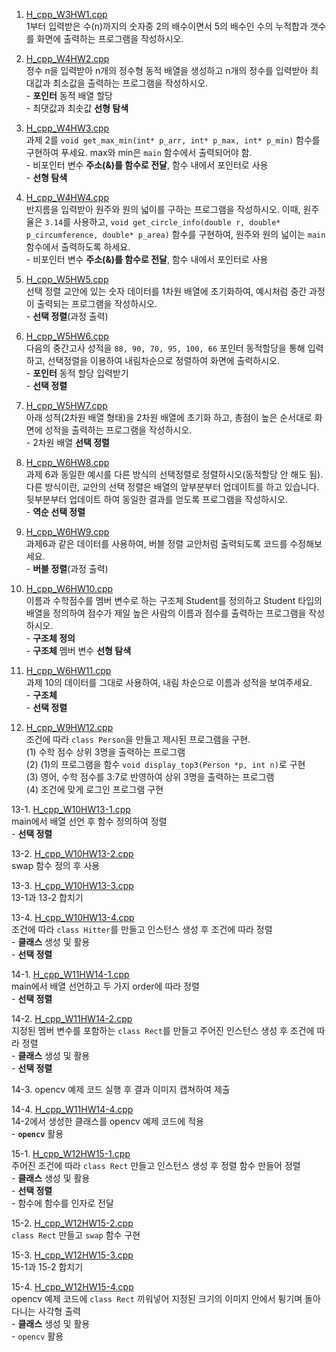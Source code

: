1. [H_cpp_W3HW1.cpp](https://github.com/dapin1490/study-note/blob/main/3%20-%201%20note/advanced%20cpp/H_cpp_W3HW1.cpp)   
1부터 입력받은 수(n)까지의 숫자중 2의 배수이면서 5의 배수인 수의 누적합과 갯수를 화면에 출력하는 프로그램을 작성하시오.   
   
   
2. [H_cpp_W4HW2.cpp](https://github.com/dapin1490/study-note/blob/main/3%20-%201%20note/advanced%20cpp/H_cpp_W4HW2.cpp)   
정수 n을 입력받아 n개의 정수형 동적 배열을 생성하고 n개의 정수를 입력받아 최대값과 최소값을 출력하는 프로그램을 작성하시오.   
\- **포인터** 동적 배열 할당   
\- 최댓값과 최솟값 **선형 탐색**   
   
   
3. [H_cpp_W4HW3.cpp](https://github.com/dapin1490/study-note/blob/main/3%20-%201%20note/advanced%20cpp/H_cpp_W4HW3.cpp)   
과제 2를 `void get_max_min(int* p_arr, int* p_max, int* p_min)` 함수를 구현하여 푸세요. max와 min은 `main` 함수에서 출력되어야 함.   
\- 비포인터 변수 **주소(&)를 함수로 전달**, 함수 내에서 포인터로 사용   
\- **선형 탐색**   
   
   
4. [H_cpp_W4HW4.cpp](https://github.com/dapin1490/study-note/blob/main/3%20-%201%20note/advanced%20cpp/H_cpp_W4HW4.cpp)   
반지름을 입력받아 원주와 원의 넓이를 구하는 프로그램을 작성하시오. 이때, 원주율은 `3.14`를 사용하고, `void get_circle_info(double r, double* p_circumference, double* p_area)` 함수를 구현하여, 원주와 원의 넓이는 `main` 함수에서 출력하도록 하세요.   
\- 비포인터 변수 **주소(&)를 함수로 전달**, 함수 내에서 포인터로 사용   
   
   
5. [H_cpp_W5HW5.cpp](https://github.com/dapin1490/study-note/blob/main/3%20-%201%20note/advanced%20cpp/H_cpp_W5HW5.cpp)   
선택 정렬 교안에 있는 숫자 데이터를 1차원 배열에 초기화하여, 예시처럼 중간 과정이 출력되는 프로그램을 작성하시오.   
\- **선택 정렬**(과정 출력)   
   
   
6. [H_cpp_W5HW6.cpp](https://github.com/dapin1490/study-note/blob/main/3%20-%201%20note/advanced%20cpp/H_cpp_W5HW6.cpp)   
다음의 중간고사 성적을 `88, 90, 70, 95, 100, 66` 포인터 동적할당을 통해 입력하고, 선택정렬을 이용하여 내림차순으로 정렬하여 화면에 출력하시오.   
\- **포인터** 동적 할당 입력받기   
\- **선택 정렬**   
   
   
7. [H_cpp_W5HW7.cpp](https://github.com/dapin1490/study-note/blob/main/3%20-%201%20note/advanced%20cpp/H_cpp_W5HW7.cpp)   
아래 성적(2차원 배열 형태)을 2차원 배열에 초기화 하고, 총점이 높은 순서대로 화면에 성적을 출력하는 프로그램을 작성하시오.   
\- 2차원 배열 **선택 정렬**   
   
   
8. [H_cpp_W6HW8.cpp](https://github.com/dapin1490/study-note/blob/main/3%20-%201%20note/advanced%20cpp/H_cpp_W6HW8.cpp)   
과제 6과 동일한 예시를 다른 방식의 선택정렬로 정렬하시오(동적할당 안 해도 됨). 다른 방식이란, 교안의 선택 정렬은 배열의 앞부분부터 업데이트를 하고 있습니다. 뒷부분부터 업데이트 하여 동일한 결과를 얻도록 프로그램을 작성하시오.   
\- **역순 선택 정렬**   
   
   
9. [H_cpp_W6HW9.cpp](https://github.com/dapin1490/study-note/blob/main/3%20-%201%20note/advanced%20cpp/H_cpp_W6HW9.cpp)   
과제6과 같은 데이터를 사용하여, 버블 정렬 교안처럼 출력되도록 코드를 수정해보세요.   
\- **버블 정렬**(과정 출력)   
   
   
10. [H_cpp_W6HW10.cpp](https://github.com/dapin1490/study-note/blob/main/3%20-%201%20note/advanced%20cpp/H_cpp_W6HW10.cpp)   
이름과 수학점수를 멤버 변수로 하는 구조체 Student를 정의하고 Student 타입의 배열을 정의하여 점수가 제일 높은 사람의 이름과 점수를 출력하는 프로그램을 작성하시오.    
\- **구조체 정의**   
\- **구조체** 멤버 변수 **선형 탐색**   
   
   
11. [H_cpp_W6HW11.cpp](https://github.com/dapin1490/study-note/blob/main/3%20-%201%20note/advanced%20cpp/H_cpp_W6HW11.cpp)   
과제 10의 데이터를 그대로 사용하여, 내림 차순으로 이름과 성적을 보여주세요.   
\- **구조체**   
\- **선택 정렬**   
   
   
12. [H_cpp_W9HW12.cpp](https://github.com/dapin1490/study-note/blob/main/3%20-%201%20note/advanced%20cpp/W9/H_cpp_W9HW12.cpp)   
조건에 따라 `class Person`을 만들고 제시된 프로그램을 구현.   
(1) 수학 점수 상위 3명을 출력하는 프로그램   
(2) (1)의 프로그램을 함수 `void display_top3(Person *p, int n)`로 구현   
(3) 영어, 수학 점수를 3:7로 반영하여 상위 3명을 출력하는 프로그램   
(4) 조건에 맞게 로그인 프로그램 구현   
   
   
13-1. [H_cpp_W10HW13-1.cpp](https://github.com/dapin1490/study-note/blob/main/3%20-%201%20note/advanced%20cpp/H_cpp_W10HW13-1.cpp)   
main에서 배열 선언 후 함수 정의하여 정렬   
\- **선택 정렬**   
   
   
13-2. [H_cpp_W10HW13-2.cpp](https://github.com/dapin1490/study-note/blob/main/3%20-%201%20note/advanced%20cpp/H_cpp_W10HW13-2.cpp)   
swap 함수 정의 후 사용   
   
   
13-3. [H_cpp_W10HW13-3.cpp](https://github.com/dapin1490/study-note/blob/main/3%20-%201%20note/advanced%20cpp/H_cpp_W10HW13-3.cpp)   
13-1과 13-2 합치기   
   
   
13-4. [H_cpp_W10HW13-4.cpp](https://github.com/dapin1490/study-note/blob/main/3%20-%201%20note/advanced%20cpp/H_cpp_W10HW13-4.cpp)   
조건에 따라 `class Hitter`를 만들고 인스턴스 생성 후 조건에 따라 정렬   
\- **클래스** 생성 및 활용   
\- **선택 정렬**   
   
   
14-1. [H_cpp_W11HW14-1.cpp](https://github.com/dapin1490/study-note/blob/main/3%20-%201%20note/advanced%20cpp/H_cpp_W11HW14-1.cpp)   
main에서 배열 선언하고 두 가지 order에 따라 정렬   
\- **선택 정렬**   
   
   
14-2. [H_cpp_W11HW14-2.cpp](https://github.com/dapin1490/study-note/blob/main/3%20-%201%20note/advanced%20cpp/H_cpp_W11HW14-2.cpp)   
지정된 멤버 변수를 포함하는 `class Rect`를 만들고 주어진 인스턴스 생성 후 조건에 따라 정렬   
\- **클래스** 생성 및 활용   
\- **선택 정렬**   
   
   
14-3. opencv 예제 코드 실행 후 결과 이미지 캡쳐하여 제출   
   
   
14-4. [H_cpp_W11HW14-4.cpp](https://github.com/dapin1490/study-note/blob/main/3%20-%201%20note/advanced%20cpp/H_cpp_W11HW14-4.cpp)   
14-2에서 생성한 클래스를 opencv 예제 코드에 적용   
\- **`opencv`** 활용   
   
   
15-1. [H_cpp_W12HW15-1.cpp](https://github.com/dapin1490/study-note/blob/main/3%20-%201%20note/advanced%20cpp/H_cpp_W12HW15-1.cpp)   
주어진 조건에 따라 `class Rect` 만들고 인스턴스 생성 후 정렬 함수 만들어 정렬   
\- **클래스** 생성 및 활용   
\- **선택 정렬**   
\- 함수에 함수를 인자로 전달   
   
   
15-2. [H_cpp_W12HW15-2.cpp](https://github.com/dapin1490/study-note/blob/main/3%20-%201%20note/advanced%20cpp/H_cpp_W12HW15-2.cpp)   
`class Rect` 만들고 `swap` 함수 구현   
   
   
15-3. [H_cpp_W12HW15-3.cpp](https://github.com/dapin1490/study-note/blob/main/3%20-%201%20note/advanced%20cpp/H_cpp_W12HW15-3.cpp)   
15-1과 15-2 합치기   
   
   
15-4. [H_cpp_W12HW15-4.cpp](https://github.com/dapin1490/study-note/blob/main/3%20-%201%20note/advanced%20cpp/H_cpp_W12HW15-4.cpp)   
opencv 예제 코드에 `class Rect` 끼워넣어 지정된 크기의 이미지 안에서 튕기며 돌아다니는 사각형 출력   
\- **클래스** 생성 및 활용   
\- `opencv` 활용   
